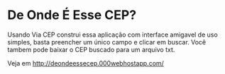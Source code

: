 # De Onde É Esse CEP?
Usando Via CEP construi essa aplicação com interface amigavel de uso simples, basta preencher um único campo e clicar em buscar.
Você tambem pode baixar o CEP buscado para um arquivo txt.

Veja em http://deondeessecep.000webhostapp.com/